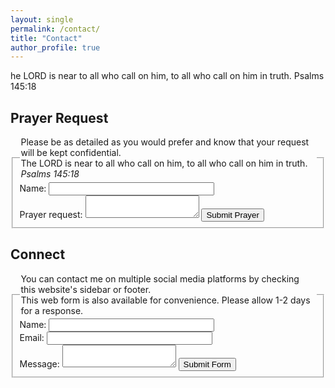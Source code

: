 ```yaml
---
layout: single
permalink: /contact/
title: "Contact"
author_profile: true
---
```

he LORD is near to all who call on him,
to all who call on him in truth. Psalms 145:18

## Prayer Request
<form name="gformprayer" id="gformprayer" enctype="text/plain" action="https://docs.google.com/forms/d/e/1FAIpQLScRAlEzSE7QrZiW1eMs6s7ITa3Fcp_GG2BNmyqy26s27/formResponse?" target="hidden_iframeprayer" onsubmit="submitted=true;">
  <fieldset>
    <legend>Please be as detailed as you would prefer and know that your request will be kept confidential.<br> The LORD is near to all who call on him, to all who call on him in truth. <br><i>Psalms 145:18</i></legend>
    Name: <input type="text" size="30" name="entry.1290604962"><br>
    Prayer request: <textarea name="entry.370420084"></textarea>
	<input type="submit" name='submit' value="Submit Prayer">
  </fieldset>
</form>

<iframe name="hidden_iframeprayer" id="hidden_iframeprayer" style="display:none;" onload="if(submitted) {}"></iframe>

<script src="/assets/js/main.min.js"></script>
<script type="text/javascript">var submitted=false;</script>
<script type="text/javascript">
  $('#gformprayer').on('submit', function(e) {
  $('#gformprayer *').fadeOut(2000);
  $('#gformprayer').prepend('Thank you for your willingness to ask for prayer.');
  });
</script>

## Connect
<form name="gformcontact" id="gformcontact" enctype="text/plain" action="https://docs.google.com/forms/d/e/1FAIpQLSeQZHbJYkdtSrCMRMuc1LDtKgmrR6Jfol1KUzdZRjIIbIzQMQ/formResponse?" target="hidden_iframecontact" onsubmit="submitted=true;">
  <fieldset>
    <legend>You can contact me on multiple social media platforms by checking this website's sidebar or footer.<br>This web form is also available for convenience. Please allow 1-2 days for a response.</legend>
    Name: <input type="text" size="30" name="entry.1166045863"><br>
    Email: <input type="text" size="30" name="entry.720425147"><br>
    Message: <textarea name="entry.220754968"></textarea>
	<input type="submit" name='submit' value="Submit Form">
  </fieldset>
</form>

<iframe name="hidden_iframecontact" id="hidden_iframecontact" style="display:none;" onload="if(submitted) {}"></iframe>

<script src="/assets/js/main.min.js"></script>
<script type="text/javascript">var submitted=false;</script>
<script type="text/javascript">
$('#gformcontact').on('submit', function(e) {
  $('#gformcontact *').fadeOut(2000);
  $('#gformcontact').prepend('Thank you for reaching out, your information has been submitted... :D');
  });
</script>